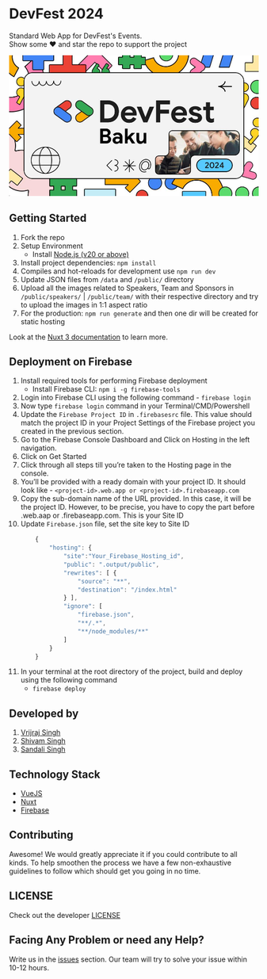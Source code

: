 # DevFest 2024
Standard Web App for DevFest's Events. <br>
Show some ❤️ and star the repo to support the project

![asd](/public/thumbnail.jpg)

## Getting Started
1. Fork the repo
1. Setup Environment
    - Install [Node.js (v20 or above)](https://nodejs.org/en/download/)
1. Install project dependencies: `npm install` 
1. Compiles and hot-reloads for development use `npm run dev`
1. Update JSON files from `/data` and `/public/` directory
1. Upload all the images related to Speakers, Team and Sponsors in `/public/speakers/` | `/public/team/` with their respective directory and try to upload the images in 1:1 aspect ratio
1. For the production: `npm run generate` and then one dir will be created for static hosting

Look at the [Nuxt 3 documentation](https://nuxt.com/docs/getting-started/introduction) to learn more.

## Deployment on Firebase
1. Install required tools for performing Firebase deployment
    - Install Firebase CLI: `npm i -g firebase-tools`
1. Login into Firebase CLI using the following command -  `firebase login`
1. Now type `firebase login` command in your Terminal/CMD/Powershell
1. Update the `Firebase Project ID` in `.firebasesrc` file. This value should match the project ID in your Project Settings of the Firebase project you created in the previous section.
1. Go to the Firebase Console Dashboard and Click on Hosting in the left navigation.
1. Click on Get Started
1. Click through all steps till you’re taken to the Hosting page in the console.
1. You’ll be provided with a ready domain with your project ID. It should look like - `<project-id>.web.app or <project-id>.firebaseapp.com`
1. Copy the sub-domain name of the URL provided. In this case, it will be the project ID. However, to be precise, you have to copy the part before .web.aap or .firebaseapp.com. This is your Site ID
1. Update `Firebase.json` file, set the site key to Site ID
    ```js
        {
            "hosting": {
                "site":"Your_Firebase_Hosting_id",
                "public": ".output/public",
                "rewrites": [ {
                    "source": "**",
                    "destination": "/index.html"
                } ],
                "ignore": [
                    "firebase.json",
                    "**/.*",
                    "**/node_modules/**"
                ]
            }
        }
    ```
1. In your terminal at the root directory of the project,  build and deploy using the following command     
    - `firebase deploy`

## Developed by
1. [Vrijraj Singh](https://vrijraj.xyz/)
2. [Shivam Singh](https://shivam.live/)
3. [Sandali Singh](https://sandali.xyz/)

## Technology Stack

* [VueJS](https://vuejs.org/)
* [Nuxt](https://nuxt.com/)
* [Firebase](https://firebase.google.com/)

## Contributing
Awesome! We would greatly appreciate it if you could contribute to all kinds. To help smoothen the process we have a few non-exhaustive guidelines to follow which should get you going in no time.

## LICENSE
Check out the developer [LICENSE](https://github.com/oss-labs/devfest-2024/blob/main/LICENSE)

## Facing Any Problem or need any Help?
Write us in the [issues](https://github.com/oss-labs/devfest-2024/issues) section. Our team will try to solve your issue within 10-12 hours.<be>
